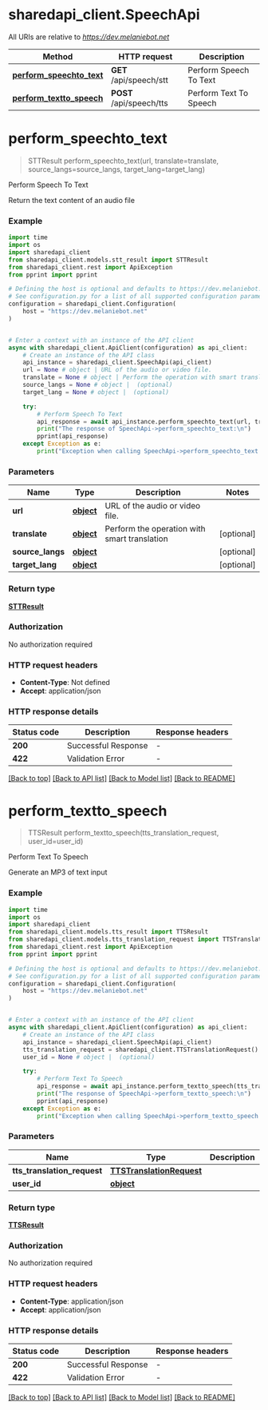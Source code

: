# sharedapi_client.SpeechApi

All URIs are relative to *https://dev.melaniebot.net*

Method | HTTP request | Description
------------- | ------------- | -------------
[**perform_speechto_text**](SpeechApi.md#perform_speechto_text) | **GET** /api/speech/stt | Perform Speech To Text
[**perform_textto_speech**](SpeechApi.md#perform_textto_speech) | **POST** /api/speech/tts | Perform Text To Speech


# **perform_speechto_text**
> STTResult perform_speechto_text(url, translate=translate, source_langs=source_langs, target_lang=target_lang)

Perform Speech To Text

Return the text content of an audio file

### Example

```python
import time
import os
import sharedapi_client
from sharedapi_client.models.stt_result import STTResult
from sharedapi_client.rest import ApiException
from pprint import pprint

# Defining the host is optional and defaults to https://dev.melaniebot.net
# See configuration.py for a list of all supported configuration parameters.
configuration = sharedapi_client.Configuration(
    host = "https://dev.melaniebot.net"
)


# Enter a context with an instance of the API client
async with sharedapi_client.ApiClient(configuration) as api_client:
    # Create an instance of the API class
    api_instance = sharedapi_client.SpeechApi(api_client)
    url = None # object | URL of the audio or video file.
    translate = None # object | Perform the operation with smart translation (optional)
    source_langs = None # object |  (optional)
    target_lang = None # object |  (optional)

    try:
        # Perform Speech To Text
        api_response = await api_instance.perform_speechto_text(url, translate=translate, source_langs=source_langs, target_lang=target_lang)
        print("The response of SpeechApi->perform_speechto_text:\n")
        pprint(api_response)
    except Exception as e:
        print("Exception when calling SpeechApi->perform_speechto_text: %s\n" % e)
```



### Parameters

Name | Type | Description  | Notes
------------- | ------------- | ------------- | -------------
 **url** | [**object**](.md)| URL of the audio or video file. | 
 **translate** | [**object**](.md)| Perform the operation with smart translation | [optional] 
 **source_langs** | [**object**](.md)|  | [optional] 
 **target_lang** | [**object**](.md)|  | [optional] 

### Return type

[**STTResult**](STTResult.md)

### Authorization

No authorization required

### HTTP request headers

 - **Content-Type**: Not defined
 - **Accept**: application/json

### HTTP response details
| Status code | Description | Response headers |
|-------------|-------------|------------------|
**200** | Successful Response |  -  |
**422** | Validation Error |  -  |

[[Back to top]](#) [[Back to API list]](../README.md#documentation-for-api-endpoints) [[Back to Model list]](../README.md#documentation-for-models) [[Back to README]](../README.md)

# **perform_textto_speech**
> TTSResult perform_textto_speech(tts_translation_request, user_id=user_id)

Perform Text To Speech

Generate an MP3 of text input

### Example

```python
import time
import os
import sharedapi_client
from sharedapi_client.models.tts_result import TTSResult
from sharedapi_client.models.tts_translation_request import TTSTranslationRequest
from sharedapi_client.rest import ApiException
from pprint import pprint

# Defining the host is optional and defaults to https://dev.melaniebot.net
# See configuration.py for a list of all supported configuration parameters.
configuration = sharedapi_client.Configuration(
    host = "https://dev.melaniebot.net"
)


# Enter a context with an instance of the API client
async with sharedapi_client.ApiClient(configuration) as api_client:
    # Create an instance of the API class
    api_instance = sharedapi_client.SpeechApi(api_client)
    tts_translation_request = sharedapi_client.TTSTranslationRequest() # TTSTranslationRequest | 
    user_id = None # object |  (optional)

    try:
        # Perform Text To Speech
        api_response = await api_instance.perform_textto_speech(tts_translation_request, user_id=user_id)
        print("The response of SpeechApi->perform_textto_speech:\n")
        pprint(api_response)
    except Exception as e:
        print("Exception when calling SpeechApi->perform_textto_speech: %s\n" % e)
```



### Parameters

Name | Type | Description  | Notes
------------- | ------------- | ------------- | -------------
 **tts_translation_request** | [**TTSTranslationRequest**](TTSTranslationRequest.md)|  | 
 **user_id** | [**object**](.md)|  | [optional] 

### Return type

[**TTSResult**](TTSResult.md)

### Authorization

No authorization required

### HTTP request headers

 - **Content-Type**: application/json
 - **Accept**: application/json

### HTTP response details
| Status code | Description | Response headers |
|-------------|-------------|------------------|
**200** | Successful Response |  -  |
**422** | Validation Error |  -  |

[[Back to top]](#) [[Back to API list]](../README.md#documentation-for-api-endpoints) [[Back to Model list]](../README.md#documentation-for-models) [[Back to README]](../README.md)

